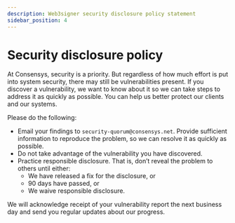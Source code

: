 ```yaml
---
description: Web3signer security disclosure policy statement
sidebar_position: 4
---
```


# Security disclosure policy

At Consensys, security is a priority. But regardless of how much effort is put into system security, there may still be vulnerabilities present.
If you discover a vulnerability, we want to know about it so we can take steps to address it as quickly as possible.
You can help us better protect our clients and our systems.

Please do the following:

- Email your findings to `security-quorum@consensys.net`. Provide sufficient information to reproduce the problem, so we can resolve it as quickly as possible.
- Do not take advantage of the vulnerability you have discovered.
- Practice responsible disclosure. That is, don’t reveal the problem to others until either:
  - We have released a fix for the disclosure, or
  - 90 days have passed, or
  - We waive responsible disclosure.

We will acknowledge receipt of your vulnerability report the next business day and send you regular updates about our progress.
